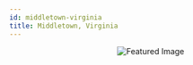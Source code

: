 ```yaml
---
id: middletown-virginia
title: Middletown, Virginia
---
```


<center><img src="https://i.travelapi.com/hotels/1000000/860000/856400/856310/78b01efc_z.jpg" alt="Featured Image" /></center>

